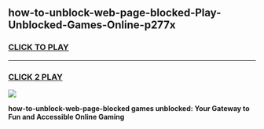 
## how-to-unblock-web-page-blocked-Play-Unblocked-Games-Online-p277x
<h3>
<a href="https://premium76.site?title=how-to-unblock-web-page-blocked&ref=25A">CLICK TO PLAY</a></h3>
<hr>

<h3>
<a href="https://premium76.site?title=how-to-unblock-web-page-blocked&ref=25A">CLICK 2 PLAY</a>
  
</h3>

<a href="https://premium76.site?title=how-to-unblock-web-page-blocked&ref=25A"><img src="https://clearcache.store/games.png"></a>


**how-to-unblock-web-page-blocked games unblocked: Your Gateway to Fun and Accessible Online Gaming**
